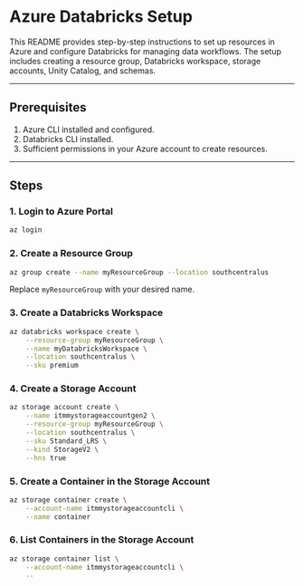 # Azure Databricks Setup

This README provides step-by-step instructions to set up resources in Azure and configure Databricks for managing data workflows. The setup includes creating a resource group, Databricks workspace, storage accounts, Unity Catalog, and schemas.

---

## Prerequisites
1. Azure CLI installed and configured.
2. Databricks CLI installed.
3. Sufficient permissions in your Azure account to create resources.

---

## Steps

### 1. **Login to Azure Portal**
```bash
az login
```

### 2. **Create a Resource Group**
```bash
az group create --name myResourceGroup --location southcentralus
```
Replace `myResourceGroup` with your desired name.

### 3. **Create a Databricks Workspace**
```bash
az databricks workspace create \
    --resource-group myResourceGroup \
    --name myDatabricksWorkspace \
    --location southcentralus \
    --sku premium
```

### 4. **Create a Storage Account**
```bash
az storage account create \
    --name itmmystorageaccountgen2 \
    --resource-group myResourceGroup \
    --location southcentralus \
    --sku Standard_LRS \
    --kind StorageV2 \
    --hns true
```

### 5. **Create a Container in the Storage Account**
```bash
az storage container create \
    --account-name itmmystorageaccountcli \
    --name container
```

### 6. **List Containers in the Storage Account**
```bash
az storage container list \
    --account-name itmmystorageaccountcli \
    --
